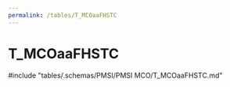 ```yaml
---
permalink: /tables/T_MCOaaFHSTC
---
```

# T\_MCOaaFHSTC
<!-- SPDX-License-Identifier: MPL-2.0 -->

<!-- ATTENTION : Ne pas supprimer ou modifier la ligne ci-dessous -->
#include "tables/.schemas/PMSI/PMSI MCO/T_MCOaaFHSTC.md"
<!-- ATTENTION : Ne pas supprimer ou modifier la ligne ci-dessus -->
